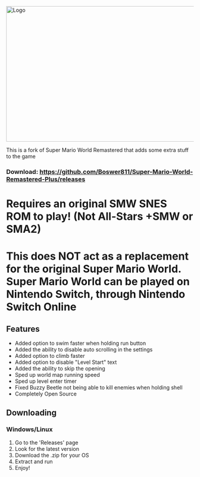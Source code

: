 <img width="784" height="364" alt="Logo" src="https://github.com/user-attachments/assets/46e03cf3-a666-408b-80e6-1f30a18ad440" />

This is a fork of Super Mario World Remastered that adds some extra stuff to the game

### Download: https://github.com/Boswer811/Super-Mario-World-Remastered-Plus/releases

# Requires an original SMW SNES ROM to play! (Not All-Stars +SMW or SMA2)

# This does NOT act as a replacement for the original Super Mario World. Super Mario World can be played on Nintendo Switch, through Nintendo Switch Online

## Features
- Added option to swim faster when holding run button
- Added the ability to disable auto scrolling in the settings
- Added option to climb faster
- Added option to disable "Level Start" text
- Added the ability to skip the opening
- Sped up world map running speed
- Sped up level enter timer
- Fixed Buzzy Beetle not being able to kill enemies when holding shell
- Completely Open Source

## Downloading

### Windows/Linux
1. Go to the 'Releases' page
2. Look for the latest version
3. Download the .zip for your OS
4. Extract and run
5. Enjoy!
